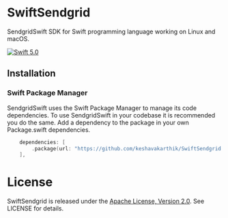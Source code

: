 # SwiftSendgrid

SendgridSwift SDK for Swift programming language working on  Linux and macOS.

[<img src="http://img.shields.io/badge/swift-5.0-brightgreen.svg" alt="Swift 5.0" />](https://swift.org)

## Installation

### Swift Package Manager

SendgridSwift uses the Swift Package Manager to manage its code dependencies. To use SendgridSwift in your codebase it is recommended you do the same. Add a dependency to the package in your own Package.swift dependencies.
```swift
    dependencies: [
        .package(url: "https://github.com/keshavakarthik/SwiftSendgrid.git", from: "0.0.1")
    ],
```

# License
SwiftSendgrid is released under the [Apache License, Version 2.0](http://www.apache.org/licenses/LICENSE-2.0). See LICENSE for details.
